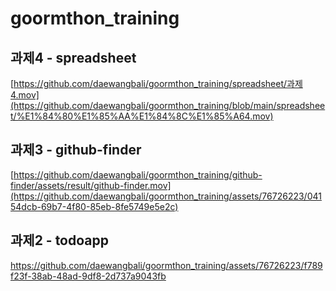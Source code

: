 # goormthon_training

## 과제4 - spreadsheet
[https://github.com/daewangbali/goormthon_training/spreadsheet/과제4.mov](https://github.com/daewangbali/goormthon_training/blob/main/spreadsheet/%E1%84%80%E1%85%AA%E1%84%8C%E1%85%A64.mov)

## 과제3 - github-finder
[https://github.com/daewangbali/goormthon_training/github-finder/assets/result/github-finder.mov](https://github.com/daewangbali/goormthon_training/assets/76726223/04154dcb-69b7-4f80-85eb-8fe5749e5e2c)

## 과제2 - todoapp
https://github.com/daewangbali/goormthon_training/assets/76726223/f789f23f-38ab-48ad-9df8-2d737a9043fb

